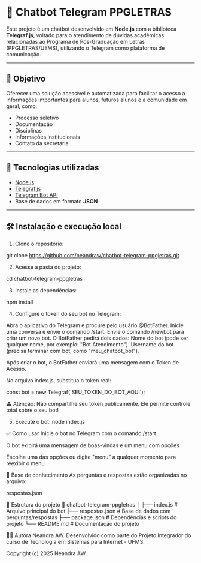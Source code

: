  
# 🤖 Chatbot Telegram PPGLETRAS

Este projeto é um chatbot desenvolvido em **Node.js** com a biblioteca **Telegraf.js**, voltado para o atendimento de dúvidas acadêmicas relacionadas ao Programa de Pós-Graduação em Letras (PPGLETRAS/UEMS), utilizando o Telegram como plataforma de comunicação.

---

## 📌 Objetivo

Oferecer uma solução acessível e automatizada para facilitar o acesso a informações importantes para alunos, futuros alunos e a comunidade em geral, como:

- Processo seletivo
- Documentação
- Disciplinas
- Informações institucionais
- Contato da secretaria

---

## 🚀 Tecnologias utilizadas

- [Node.js](https://nodejs.org/)
- [Telegraf.js](https://telegraf.js.org/)
- [Telegram Bot API](https://core.telegram.org/bots/api)
- Base de dados em formato **JSON**

---

## 🛠️ Instalação e execução local

1. Clone o repositório:

git clone https://github.com/neandraw/chatbot-telegram-ppgletras.git

2. Acesse a pasta do projeto:

cd chatbot-telegram-ppgletras

3. Instale as dependências:

npm install

4. Configure o token do seu bot no Telegram:

Abra o aplicativo do Telegram e procure pelo usuário @BotFather.
Inicie uma conversa e envie o comando /start.
Envie o comando /newbot para criar um novo bot.
O BotFather pedirá dois dados: 
Nome do bot (pode ser qualquer nome, por exemplo: "Bot Atendimento").
Username do bot (precisa terminar com bot, como "meu_chatbot_bot").

Após criar o bot, o BotFather enviará uma mensagem com o Token de Acesso.

No arquivo index.js, substitua o token real:

const bot = new Telegraf('SEU_TOKEN_DO_BOT_AQUI');

⚠️ Atenção:
Não compartilhe seu token publicamente. Ele permite controle total sobre o seu bot!

5. Execute o bot:
node index.js

✅ Como usar
Inicie o bot no Telegram com o comando /start

O bot exibirá uma mensagem de boas-vindas e um menu com opções

Escolha uma das opções ou digite "menu" a qualquer momento para reexibir o menu

🧠 Base de conhecimento
As perguntas e respostas estão organizadas no arquivo:

respostas.json

📁 Estrutura do projeto
📁 chatbot-telegram-ppgletras
│
├── index.js           # Arquivo principal do bot
├── respostas.json     # Base de dados com perguntas/respostas
├── package.json       # Dependências e scripts do projeto
└── README.md          # Documentação do projeto

👩‍💻 Autora
Neandra AW.
Desenvolvido como parte do Projeto Integrador do curso de Tecnologia em Sistemas para Internet - UFMS.

Copyright (c) 2025 Neandra AW.